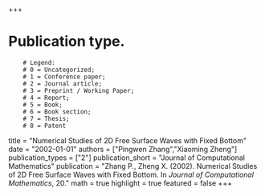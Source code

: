 +++
# Publication type.
        # Legend: 
        # 0 = Uncategorized; 
        # 1 = Conference paper; 
        # 2 = Journal article;
        # 3 = Preprint / Working Paper; 
        # 4 = Report; 
        # 5 = Book; 
        # 6 = Book section;
        # 7 = Thesis; 
        # 8 = Patent
title = "Numerical Studies of 2D Free Surface Waves with Fixed Bottom"
date = "2002-01-01"
authors = ["Pingwen Zhang","Xiaoming Zheng"]
publication_types = ["2"]
publication_short = "Journal of Computational Mathematics"
publication = "Zhang P., Zheng X. (2002). Numerical Studies of 2D Free Surface Waves with Fixed Bottom. In _Journal of Computational Mathematics_, 20."
math = true
highlight = true
featured = false
+++